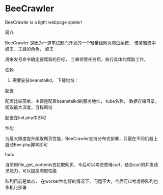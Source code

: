 BeeCrawler
==========

BeeCrawler is a light webpage spider!

简介

BeeCrawler 是因为一道笔试题而开发的一个轻量级网页爬虫系统， 借鉴蜜蜂中蜂王，工蜂的角色， 蜂王

用来发号命令确定要爬取的目标， 工蜂领受任务后，执行具体的爬取工作。


依赖

1. 需要安装beanstalkd， 下载地址：


配置

配置比较简单，主要是配置beanstalkd的服务地址， tube名称， 数据存储目录， 爬取最大深度，目标网址

配置在Init.php中即可

性能

为最大限度提升爬取网页性能，BeeCrawler支持分布式部署，只需在不同机器上启动Bee.php脚本即可


todo

当前用file_get_contents去拉取网页，今后可以考虑使用curl，结合curl的并发请求能力，可以提高爬取性能

队列目前是单点， 在worker性能好的情况下，问题不大，今后可以考虑将队列也多机化部署




